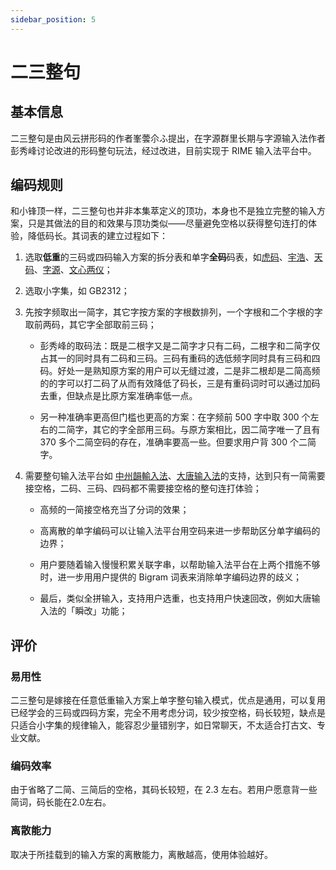 ```yaml
---
sidebar_position: 5
---
```


# 二三整句

## 基本信息

二三整句是由风云拼形码的作者峯蕓尒ふ提出，在字源群里长期与字源输入法作者彭秀峰讨论改进的形码整句玩法，经过改进，目前实现于 RIME 输入法平台中。

## 编码规则

和小锋顶一样，二三整句也并非本集萃定义的顶功，本身也不是独立完整的输入方案，只是其做法的目的和效果与顶功类似——尽量避免空格以获得整句连打的体验，降低码长。其词表的建立过程如下：

1. 选取**低重**的三码或四码输入方案的拆分表和单字**全码**码表，如[虎码](https://tiger-code.com)、[宇浩](https://shurufa.app/)、[天码](http://soongsky.com/sky/)、[字源](http://ziyuan.ysepan.com)、[文心两仪](https://qm.qq.com/q/bpM4grfQNq)；

2. 选取小字集，如 GB2312；

3. 先按字频取出一简字，其它字按方案的字根数排列，一个字根和二个字根的字取前两码，其它字全部取前三码；
   
   * 彭秀峰的取码法：既是二根字又是二简字才只有二码，二根字和二简字仅占其一的同时具有二码和三码。三码有重码的选低频字同时具有三码和四码。好处一是熟知原方案的用户可以无缝过渡，二是非二根却是二简高频的的字可以打二码了从而有效降低了码长，三是有重码词时可以通过加码去重，但缺点是比原方案准确率低一点。
   
   * 另一种准确率更高但门槛也更高的方案：在字频前 500 字中取 300 个左右的二简字，其它的字全部用三码。与原方案相比，因二简字唯一了且有  370 多个二简空码的存在，准确率要高一些。但要求用户背 300 个二简字。

4. 需要整句输入法平台如 [中州韻輸入法](https://rime.im/)、[大唐输入法](http://datang6688.ysepan.com)的支持，达到只有一简需要接空格，二码、三码、四码都不需要接空格的整句连打体验；
   
   * 高频的一简接空格充当了分词的效果；
   
   * 高离散的单字编码可以让输入法平台用空码来进一步帮助区分单字编码的边界；
   
   * 用户要随着输入慢慢积累关联字串，以帮助输入法平台在上两个措施不够时，进一步用用户提供的 Bigram 词表来消除单字编码边界的歧义；
   
   * 最后，类似全拼输入，支持用户选重，也支持用户快速回改，例如大唐输入法的「瞬改」功能；

## 评价

### 易用性

二三整句是嫁接在任意低重输入方案上单字整句输入模式，优点是通用，可以复用已经学会的三码或四码方案，完全不用考虑分词，较少按空格，码长较短，缺点是只适合小字集的规律输入，能容忍少量错别字，如日常聊天，不太适合打古文、专业文献。

### 编码效率

由于省略了二简、三简后的空格，其码长较短，在 2.3 左右。若用户愿意背一些简词，码长能在2.0左右。

### 离散能力

取决于所挂载到的输入方案的离散能力，离散越高，使用体验越好。
